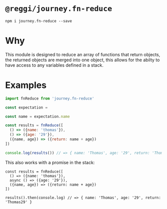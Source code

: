 # `@reggi/journey.fn-reduce`

```
npm i journey.fn-reduce --save
```

# Why

This module is designed to reduce an array of functions that return objects, the returned objects are merged into one object, this allows for the abilty to have access to any variables defined in a stack.

# Examples

```js
import fnReduce from 'journey.fn-reduce'

const expectation = 

const name = expectation.name

const results = fnReduce([
  () => ({name: 'thomas'}),
  () => ({age: '29'}),
  ({name, age}) => ({return: name + age})
]) 

console.log(results()) // => { name: 'Thomas', age: '29', return: 'Thomas29' }
```

This also works with a promise in the stack:

```
const results = fnReduce([
  () => ({name: 'thomas'}),
  async () => ({age: '29'}),
  ({name, age}) => ({return: name + age})
])

results().then(console.log) // => { name: 'Thomas', age: '29', return: 'Thomas29' }
```
